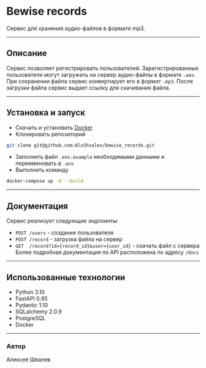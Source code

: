 # Bewise records

Сервис для хранения аудио-файлов в формате mp3.
___
## Описание
Сервис позволяет регистрировать пользователей. 
Зарегистрированные пользователи могут загружать на сервер аудио-файлы
в формате `.wav`. При сохранении файла сервис конвертирует его в формат `.mp3`.
После загрузки файла сервис выдает ссылку для скачивания файла.
___
## Установка и запуск
- Скачать и установить [Docker](https://docs.docker.com/get-docker/)
- Клонировать репозиторий 
```bash
git clone git@github.com:AlxShvalev/bewise_records.git
```
- Заполнить файл `.env.example` необходимыми данными и переименовать в `.env`
- Выполнить команду 
```bash
docker-compose up -d --build
```
___
## Документация
Сервис реализует следующие эндпоинты:
- `POST /users` - создание пользователя
- `POST /record` - загрузка файла на сервер
- `GET  /record?id={record_id}&user={user_id}` - скачать файл с сервера
Более подробная документация по API расположена по адресу `/docs`
___
## Использованные технологии
- Python 3.10
- FastAPI 0.95
- Pydantic 1.10
- SQLalchemy 2.0.9
- PostgreSQL
- Docker
___
### Автор
Алексеё Швалев